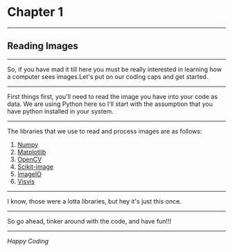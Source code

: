 # Chapter 1 #
- - - -

## Reading Images ##

- - - -
So, if you have mad it till here you must be really interested in learning how a computer sees images.Let's put on our coding caps and get started. 
- - - -
First things first, you'll need to read the image you have into your code as data. We are using Python here so I'll start with the assumption that you have python installed in your system.
- - - -
The libraries that we use to read and process images are as follows:

1. [Numpy](https://pypi.org/project/numpy/)
2. [Matplotlib](https://pypi.org/project/matplotlib/)
3. [OpenCV](https://pypi.org/project/opencv-python/)
4. [Scikit-image](http://scikit-image.org/docs/dev/install.html)
5. [ImageIO](https://imageio.readthedocs.io/en/stable/installation.html)
6. [Visvis](https://pypi.org/project/visvis/)
- - - -
I know, those were a lotta libraries, but hey it's just this once.
- - - -
So go ahead, tinker around with the code, and have fun!!!
- - - -

*Happy Coding*
